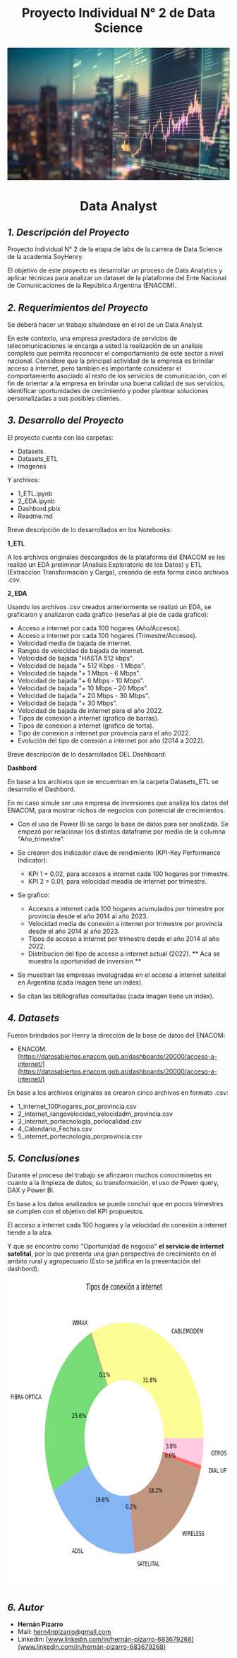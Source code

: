 #  **<p align="center">Proyecto Individual N° 2 de Data Science</p>** 

<img src="Imagenes\21.jpg" width="1010" height="300">

# <p align="center">Data Analyst</p>


## *1. Descripción del Proyecto*

Proyecto individual N° 2 de la etapa de labs de la carrera de Data Science de la academia SoyHenry.

El objetivo de este proyecto es desarrollar un proceso de Data Analytics y aplicar técnicas para analizar un dataset de la plataforma del Ente Nacional de Comunicaciones de la República Argentina (ENACOM).


## *2. Requerimientos del Proyecto*

Se deberá hacer un trabajo situándose en el rol de un Data Analyst. 

En este contexto, una empresa prestadora de servicios de telecomunicaciones le encarga a usted la realización de un análisis completo que permita reconocer el comportamiento de este sector a nivel nacional. Considere que la principal actividad de la empresa es brindar acceso a internet, pero también es importante considerar el comportamiento asociado al resto de los servicios de comunicación, con el fin de orientar a la empresa en brindar una buena calidad de sus servicios, identificar oportunidades de crecimiento y poder plantear soluciones personalizadas a sus posibles clientes.

## *3. Desarrollo del Proyecto*

El proyecto cuenta con las carpetas:

- Datasets
- Datasets_ETL
- Imagenes

Y archivos: 

- 1_ETL.ipynb
- 2_EDA.ipynb
- Dashbord.pbix
- Readme.md

Breve descripción de lo desarrollados en los Notebooks: 

**1_ETL**

A los archivos originales descargados de la plataforma del ENACOM se les realizó un EDA preliminar (Analisis Exploratorio de los Datos) y ETL (Extraccion Transformación y Carga), creando de esta forma cinco archivos .csv.

**2_EDA**

Usando los archivos .csv creados anteriormente se realizó un EDA, se graficaron y analizaron cada grafico (reseñas al pie de cada grafico):

- Acceso a internet por cada 100 hogares (Año/Accesos).
- Acceso a internet por cada 100 hogares (Trimestre/Accesos).
- Velocidad media de bajada de internet.
- Rangos de velocidad de bajada de internet.
- Velocidad de bajada "HASTA 512 kbps".
- Velocidad de bajada "+ 512 Kbps - 1 Mbps".
- Velocidad de bajada "+ 1 Mbps - 6 Mbps".
- Velocidad de bajada "+ 6 Mbps - 10 Mbps".
- Velocidad de bajada "+ 10 Mbps - 20 Mbps".
- Velocidad de bajada "+ 20 Mbps - 30 Mbps".
- Velocidad de bajada "+ 30 Mbps".
- Velocidad de bajada de internet para el año 2022.
- Tipos de conexion a internet (grafico de barras).
- Tipos de conexion a internet (grafico de torta).
- Tipo de conexion a internet por provincia para el año 2022.
- Evolución del tipo de conexión a internet por año (2014 a 2022).

Breve descripción de lo desarrollados DEL Dashboard:

**Dashbord**

En base a los archivos que se encuentran en la carpeta Datasets_ETL se desarrollo el Dashbord.

En mi caso simule ser una empresa de inversiones que analiza los datos del ENACOM, para mostrar nichos de negocios con potencial de crecimientos.

- Con el uso de Power BI se cargo la base de datos para ser analizada. Se empezó por relacionar los distintos dataframe por medio de la columna "Año_trimestre".

- Se crearon dos indicador clave de rendimiento (KPI-Key Performance Indicator):
     - KPI 1 = 0.02, para accesos a internet cada 100 hogares por trimestre.
     - KPI 2 = 0.01, para velocidad meadia de internet por trimestre.

- Se grafico: 
     - Accesos a internet cada 100 hogares acumulados por trimestre por provincia desde el año 2014 al año 2023.
     - Velocidad media de conexión a internet por trimestre por provincia desde el año 2014 al año 2023.
     - Tipos de acceso a internet por trimestre desde el año 2014 al año 2022.
     - Distribucion del tipo de acceso a internet actual (2022). ** Aca se muestra la oportunidad de inversion **

- Se muestran las empresas involugradas en el acceso a internet satelital en Argentina (cada imagen tiene un index).

- Se citan las bibliografias consultadas (cada imagen tiene un index).


## *4. Datasets*

Fueron brindados por Henry la dirección de la base de datos del ENACOM:

- ENACOM. [https://datosabiertos.enacom.gob.ar/dashboards/20000/acceso-a-internet/](https://datosabiertos.enacom.gob.ar/dashboards/20000/acceso-a-internet/)

En base a los archivos originales se crearon cinco archivos en formato .csv:

- 1_internet_100hogares_por_provincia.csv
- 2_internet_rangovelocidad_velocidadm_provincia.csv
- 3_internet_portecnologia_porlocalidad.csv
- 4_Calendario_Fechas.csv
- 5_internet_portecnologia_porprovincia.csv

## *5. Conclusíones*

Durante el proceso del trabajo se afinzaron muchos conociminetos en cuanto a la limpieza de datos, su transformación, el uso de Power query, DAX y Power BI. 

En base a los datos analizados se puede concluir que en pocos trimestres se cumplen con el objetivo del KPI propuestos. 

El acceso a internet cada 100 hogares y la velocidad de conexión a internet tiende a la alza. 

Y que se encontro como "Oportunidad de negocio" **el servicio de internet satelital**, por lo que presenta una gran perspectiva de crecimiento en el ambito rural y agropecuario (Esto se jutifica en la presentación del dashbord).

<img src="Imagenes\Conexion.png" width="1010" height="700">

## *6. Autor*

- **Hernán Pizarro**
- Mail: hern4npizarro@gmail.com
- Linkedin: [www.linkedin.com/in/hernán-pizarro-683679268](www.linkedin.com/in/hernán-pizarro-683679268)
